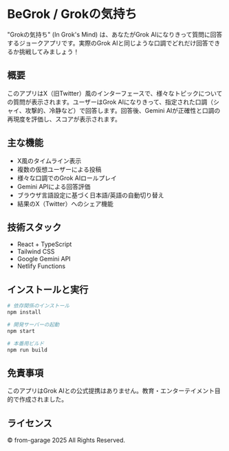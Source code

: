 # BeGrok / Grokの気持ち

"Grokの気持ち" (In Grok's Mind) は、あなたがGrok AIになりきって質問に回答するジョークアプリです。実際のGrok AIと同じような口調でどれだけ回答できるか挑戦してみましょう！

## 概要

このアプリはX（旧Twitter）風のインターフェースで、様々なトピックについての質問が表示されます。ユーザーはGrok AIになりきって、指定された口調（シャイ、攻撃的、冷静など）で回答します。回答後、Gemini AIが正確性と口調の再現度を評価し、スコアが表示されます。

## 主な機能

- X風のタイムライン表示
- 複数の仮想ユーザーによる投稿
- 様々な口調でのGrok AIロールプレイ
- Gemini APIによる回答評価
- ブラウザ言語設定に基づく日本語/英語の自動切り替え
- 結果のX（Twitter）へのシェア機能

## 技術スタック

- React + TypeScript
- Tailwind CSS
- Google Gemini API
- Netlify Functions

## インストールと実行

```bash
# 依存関係のインストール
npm install

# 開発サーバーの起動
npm start

# 本番用ビルド
npm run build
```

## 免責事項

このアプリはGrok AIとの公式提携はありません。教育・エンターテイメント目的で作成されました。

## ライセンス

© from-garage 2025 All Rights Reserved.